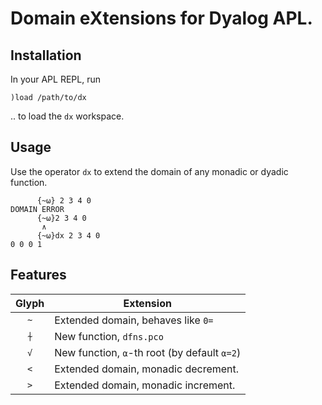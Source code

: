 
# Domain eXtensions for Dyalog APL.

## Installation

In your APL REPL, run
```
)load /path/to/dx
```
.. to load the `dx` workspace.

## Usage

Use the operator `dx` to extend the domain of any monadic or dyadic function.

```
      {~⍵} 2 3 4 0
DOMAIN ERROR
      {~⍵}2 3 4 0
       ∧
      {~⍵}dx 2 3 4 0
0 0 0 1
```

## Features

| Glyph | Extension                                                    |
| :---: | ------------------------------------------------------------ |
|  `~`  | Extended domain, behaves like `0=`                           |
|  `⍭`  | New function, `dfns.pco`                                     |
|  `√`  | New function, `⍺`-th root (by default `⍺=2`)                 |
|  `<`  | Extended domain, monadic decrement.                          |
|  `>`  | Extended domain, monadic increment.                          |

